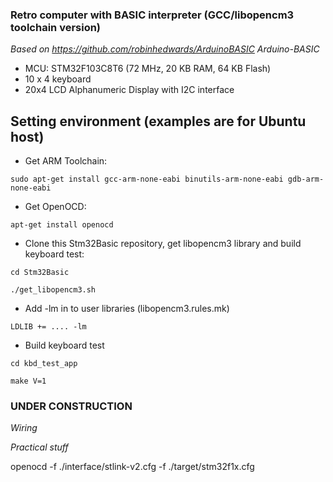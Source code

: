 ### Retro computer with BASIC interpreter (GCC/libopencm3 toolchain version)
_Based on https://github.com/robinhedwards/ArduinoBASIC Arduino-BASIC_

* MCU: STM32F103C8T6 (72 MHz, 20 KB RAM, 64 KB Flash)
* 10 x 4 keyboard 
* 20x4 LCD Alphanumeric Display with I2C interface

## Setting environment (examples are for Ubuntu host)
* Get ARM Toolchain:

`sudo apt-get install gcc-arm-none-eabi binutils-arm-none-eabi gdb-arm-none-eabi`

* Get OpenOCD:

`apt-get install openocd`

* Clone this Stm32Basic repository, get libopencm3 library and build keyboard test:

`cd Stm32Basic`

`./get_libopencm3.sh`

* Add -lm in to user libraries (libopencm3.rules.mk)

`LDLIB += .... -lm`

* Build keyboard test

`cd kbd_test_app`

`make V=1`

### UNDER CONSTRUCTION
_Wiring_

_Practical stuff_

openocd -f ./interface/stlink-v2.cfg -f ./target/stm32f1x.cfg



